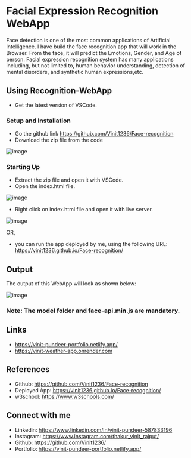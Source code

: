 # Facial Expression Recognition WebApp
Face detection is one of the most common applications of Artificial Intelligence.
I have build the face recognition app that will work in the Browser. From the face, it will predict the Emotions, Gender, and Age of person. Facial expression recognition system has many applications including, but not limited to, human behavior understanding, detection of mental disorders, and synthetic human expressions,etc.
## Using Recognition-WebApp
* Get the latest version of VSCode.

### Setup and Installation
* Go the github link https://github.com/Vinit1236/Face-recognition
* Download the zip file from the code

![image](https://user-images.githubusercontent.com/79745487/170855274-d7aa8067-cd4d-4b12-b968-641c1391d111.png)

### Starting Up
* Extract the zip file and open it with VSCode.
* Open the index.html file.

![image](https://user-images.githubusercontent.com/79745487/170855280-4d8ee39b-4f43-4ddc-9d1c-1207b67c859a.png)


* Right click on index.html file and open it with live server.


![image](https://user-images.githubusercontent.com/79745487/170855996-ebc476a0-1430-43ca-b6c4-bd468abeaeea.png)

OR,
* you can run the app deployed by me, using the following URL: https://vinit1236.github.io/Face-recognition/
## Output
The output of this WebApp will look as shown below:


![image](https://user-images.githubusercontent.com/79745487/170855293-c61e7b65-02a5-4cfb-84bf-7a7273f2bc7b.png)

### Note: The model folder and face-api.min.js are mandatory.

## Links
 * https://vinit-pundeer-portfolio.netlify.app/
 * https://vinit-weather-app.onrender.com

## References
* Github: https://github.com/Vinit1236/Face-recognition
* Deployed App: https://vinit1236.github.io/Face-recognition/
* w3school: https://www.w3schools.com/


## Connect with me
* Linkedin: https://www.linkedin.com/in/vinit-pundeer-587833196
* Instagram: https://www.instagram.com/thakur_vinit_rajput/
* Github: https://github.com/Vinit1236/
* Portfolio: https://vinit-pundeer-portfolio.netlify.app/
